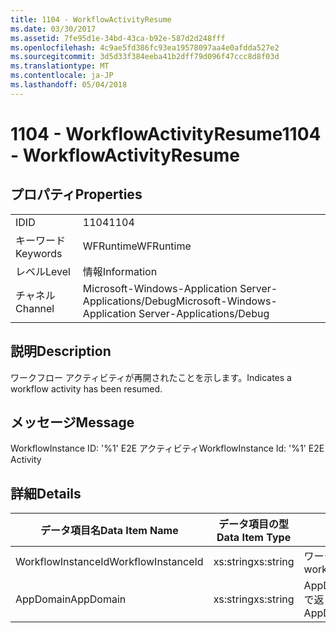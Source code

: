 ```yaml
---
title: 1104 - WorkflowActivityResume
ms.date: 03/30/2017
ms.assetid: 7fe95d1e-34bd-43ca-b92e-587d2d248fff
ms.openlocfilehash: 4c9ae5fd386fc93ea19578097aa4e0afdda527e2
ms.sourcegitcommit: 3d5d33f384eeba41b2dff79d096f47ccc8d8f03d
ms.translationtype: MT
ms.contentlocale: ja-JP
ms.lasthandoff: 05/04/2018
---
```

# <a name="1104---workflowactivityresume"></a><span data-ttu-id="63a2a-102">1104 - WorkflowActivityResume</span><span class="sxs-lookup"><span data-stu-id="63a2a-102">1104 - WorkflowActivityResume</span></span>
## <a name="properties"></a><span data-ttu-id="63a2a-103">プロパティ</span><span class="sxs-lookup"><span data-stu-id="63a2a-103">Properties</span></span>  
  
|||  
|-|-|  
|<span data-ttu-id="63a2a-104">ID</span><span class="sxs-lookup"><span data-stu-id="63a2a-104">ID</span></span>|<span data-ttu-id="63a2a-105">1104</span><span class="sxs-lookup"><span data-stu-id="63a2a-105">1104</span></span>|  
|<span data-ttu-id="63a2a-106">キーワード</span><span class="sxs-lookup"><span data-stu-id="63a2a-106">Keywords</span></span>|<span data-ttu-id="63a2a-107">WFRuntime</span><span class="sxs-lookup"><span data-stu-id="63a2a-107">WFRuntime</span></span>|  
|<span data-ttu-id="63a2a-108">レベル</span><span class="sxs-lookup"><span data-stu-id="63a2a-108">Level</span></span>|<span data-ttu-id="63a2a-109">情報</span><span class="sxs-lookup"><span data-stu-id="63a2a-109">Information</span></span>|  
|<span data-ttu-id="63a2a-110">チャネル</span><span class="sxs-lookup"><span data-stu-id="63a2a-110">Channel</span></span>|<span data-ttu-id="63a2a-111">Microsoft-Windows-Application Server-Applications/Debug</span><span class="sxs-lookup"><span data-stu-id="63a2a-111">Microsoft-Windows-Application Server-Applications/Debug</span></span>|  
  
## <a name="description"></a><span data-ttu-id="63a2a-112">説明</span><span class="sxs-lookup"><span data-stu-id="63a2a-112">Description</span></span>  
 <span data-ttu-id="63a2a-113">ワークフロー アクティビティが再開されたことを示します。</span><span class="sxs-lookup"><span data-stu-id="63a2a-113">Indicates a workflow activity has been resumed.</span></span>  
  
## <a name="message"></a><span data-ttu-id="63a2a-114">メッセージ</span><span class="sxs-lookup"><span data-stu-id="63a2a-114">Message</span></span>  
 <span data-ttu-id="63a2a-115">WorkflowInstance ID: '%1' E2E アクティビティ</span><span class="sxs-lookup"><span data-stu-id="63a2a-115">WorkflowInstance Id: '%1' E2E Activity</span></span>  
  
## <a name="details"></a><span data-ttu-id="63a2a-116">詳細</span><span class="sxs-lookup"><span data-stu-id="63a2a-116">Details</span></span>  
  
|<span data-ttu-id="63a2a-117">データ項目名</span><span class="sxs-lookup"><span data-stu-id="63a2a-117">Data Item Name</span></span>|<span data-ttu-id="63a2a-118">データ項目の型</span><span class="sxs-lookup"><span data-stu-id="63a2a-118">Data Item Type</span></span>|<span data-ttu-id="63a2a-119">説明</span><span class="sxs-lookup"><span data-stu-id="63a2a-119">Description</span></span>|  
|--------------------|--------------------|-----------------|  
|<span data-ttu-id="63a2a-120">WorkflowInstanceId</span><span class="sxs-lookup"><span data-stu-id="63a2a-120">WorkflowInstanceId</span></span>|<span data-ttu-id="63a2a-121">xs:string</span><span class="sxs-lookup"><span data-stu-id="63a2a-121">xs:string</span></span>|<span data-ttu-id="63a2a-122">ワークフロー インスタンス ID。</span><span class="sxs-lookup"><span data-stu-id="63a2a-122">The workflow instance id.</span></span>|  
|<span data-ttu-id="63a2a-123">AppDomain</span><span class="sxs-lookup"><span data-stu-id="63a2a-123">AppDomain</span></span>|<span data-ttu-id="63a2a-124">xs:string</span><span class="sxs-lookup"><span data-stu-id="63a2a-124">xs:string</span></span>|<span data-ttu-id="63a2a-125">AppDomain.CurrentDomain.FriendlyName で返される文字列。</span><span class="sxs-lookup"><span data-stu-id="63a2a-125">The string returned by AppDomain.CurrentDomain.FriendlyName.</span></span>|
